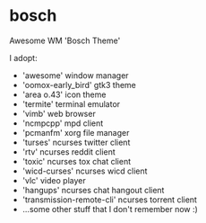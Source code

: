 # bosch
Awesome WM 'Bosch Theme'

I adopt:
- 'awesome' window manager
- 'oomox-early_bird' gtk3 theme
- 'area o.43' icon theme
- 'termite' terminal emulator
- 'vimb' web browser
- 'ncmpcpp' mpd client
- 'pcmanfm' xorg file manager
- 'turses' ncurses twitter client
- 'rtv' ncurses reddit client
- 'toxic' ncurses tox chat client
- 'wicd-curses' ncurses wicd client
- 'vlc' video player
- 'hangups' ncurses chat hangout client
- 'transmission-remote-cli' ncurses torrent client
- ...some other stuff that I don't remember now :)
